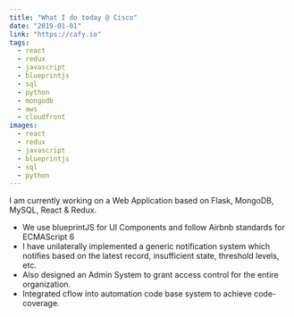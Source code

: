 ```yaml
---
title: "What I do today @ Cisco"
date: "2019-01-01"
link: "https://cafy.io"
tags:  
  - react
  - redux
  - javascript
  - blueprintjs
  - sql
  - python
  - mongodb
  - aws
  - cloudfront
images:  
  - react
  - redux
  - javascript
  - blueprintjs
  - sql
  - python
---
```


I am currently working on a Web Application based on Flask, MongoDB, MySQL, React & Redux.

- We use blueprintJS for UI Components and follow Airbnb standards for ECMAScript 6
- I have unilaterally implemented a generic notification system which notifies based on the latest record, insufficient
  state, threshold levels, etc.
- Also designed an Admin System to grant access control for the entire organization.
- Integrated cflow into automation code base system to achieve code-coverage.
